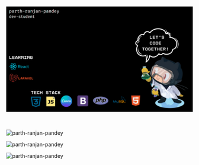![logo](https://github.com/parth-ranjan-pandey/parth-ranjan-pandey/blob/main/parth%20git%20readme.png)

<div><br>
   <p> <img align='centre' src="https://github-readme-stats.vercel.app/api?username=parth-ranjan-pandey&show_icons=true&locale=en" alt="parth-ranjan-pandey" /> </p>
    <p><img align='centre' src="https://github-readme-streak-stats.herokuapp.com/?user=parth-ranjan-pandey&" alt="parth-ranjan-pandey" /><br><p/>
    <p><img align="left" src="https://github-readme-stats.vercel.app/api/top-langs?username=parth-ranjan-pandey&show_icons=true&locale=en&layout=compact" alt="parth-ranjan-pandey" /></p>

</div>
